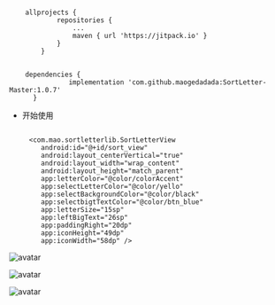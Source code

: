 

``` 

	allprojects {
			repositories {
				...
				maven { url 'https://jitpack.io' }
			}
		}
	
	
	dependencies {
	           implementation 'com.github.maogedadada:SortLetter-Master:1.0.7'
	  }
```
 
- 开始使用

```

     <com.mao.sortletterlib.SortLetterView
        android:id="@+id/sort_view"
        android:layout_centerVertical="true"
        android:layout_width="wrap_content"
        android:layout_height="match_parent"
        app:letterColor="@color/colorAccent"
        app:selectLetterColor="@color/yello"
        app:selectBackgroundColor="@color/black"
        app:selectbigtTextColor="@color/btn_blue"
        app:letterSize="15sp"
        app:leftBigText="26sp"
        app:paddingRight="20dp"
        app:iconHeight="49dp"
        app:iconWidth="58dp" />
```
![avatar](https://img-blog.csdnimg.cn/2019100809252764.jpg?x-oss-process=image/watermark,type_ZmFuZ3poZW5naGVpdGk,shadow_10,text_aHR0cHM6Ly9ibG9nLmNzZG4ubmV0L21hb2dlZGFkYWRh,size_16,color_FFFFFF,t_70)


![avatar](https://img-blog.csdnimg.cn/20191008092617198.jpg?x-oss-process=image/watermark,type_ZmFuZ3poZW5naGVpdGk,shadow_10,text_aHR0cHM6Ly9ibG9nLmNzZG4ubmV0L21hb2dlZGFkYWRh,size_16,color_FFFFFF,t_70)

![avatar](https://img-blog.csdnimg.cn/20191008092641837.jpg?x-oss-process=image/watermark,type_ZmFuZ3poZW5naGVpdGk,shadow_10,text_aHR0cHM6Ly9ibG9nLmNzZG4ubmV0L21hb2dlZGFkYWRh,size_16,color_FFFFFF,t_70)
